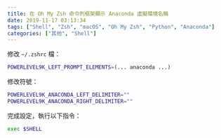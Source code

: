 ```yaml
---
title: 在 Oh My Zsh 命令列框架顯示 Anaconda 虛擬環境名稱
date: 2019-11-17 03:13:34
tags: ["Shell", "Zsh", "macOS", "Oh My Zsh", "Python", "Anaconda"]
categories: ["其他", "Shell"]
---
```


修改 `~/.zshrc` 檔：

```bash
POWERLEVEL9K_LEFT_PROMPT_ELEMENTS=(... anaconda ...)
```

修改符號：

```bash
POWERLEVEL9K_ANACONDA_LEFT_DELIMITER=""
POWERLEVEL9K_ANACONDA_RIGHT_DELIMITER=""
```

完成設定，執行以下指令：

```bash
exec $SHELL
```
